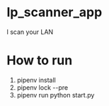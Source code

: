 # Ip_scanner_app
I scan your LAN

# How to run
1. pipenv install
2. pipenv lock --pre
3. pipenv run python start.py